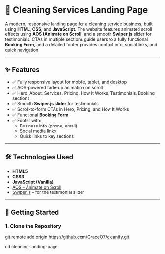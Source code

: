 
# 🧹 Cleaning Services Landing Page

A modern, responsive landing page for a cleaning service business, built using **HTML**, **CSS**, and **JavaScript**. The website features animated scroll effects using **AOS (Animate on Scroll)** and a smooth **Swiper.js** slider for testimonials. CTAs in multiple sections guide users to a fully functional **Booking Form**, and a detailed footer provides contact info, social links, and quick navigation.

---

## ✨ Features

- ✅ Fully responsive layout for mobile, tablet, and desktop
- ✅ AOS-powered fade-up animation on scroll
- ✅ Hero, About, Services, Pricing, How It Works, Testimonials, Booking sections
- ✅ Smooth **Swiper.js slider** for testimonials
- ✅ Scroll-to-form CTAs in Hero, Pricing, and How It Works
- ✅ Functional **Booking Form**
- ✅ Footer with:
  - Business info (phone, email)
  - Social media links
  - Quick links to key sections

---

## 🛠 Technologies Used

- **HTML5**
- **CSS3**
- **JavaScript (Vanilla)**
- [AOS – Animate on Scroll](https://michalsnik.github.io/aos/)
- [Swiper.js](https://swiperjs.com/) – for the testimonial slider
  

---

## 🚀 Getting Started

### 1. Clone the Repository
git remote add origin https://github.com/GraceO7/cleanify.git

cd cleaning-landing-page

